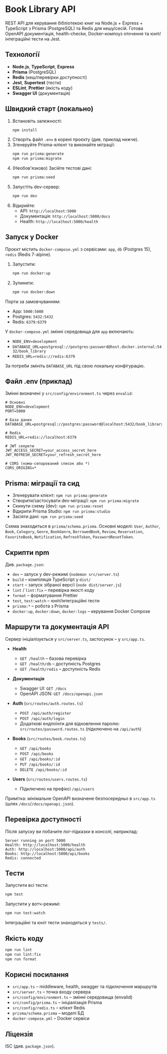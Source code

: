 # Book Library API

REST API для керування бібліотекою книг на Node.js + Express + TypeScript з Prisma (PostgreSQL) та Redis для кешу/сесій. Готова OpenAPI документація, health-checkи, Docker-компоуз оточення та юніт/інтеграційні тести на Jest.

## Технології
- **Node.js**, **TypeScript**, **Express**
- **Prisma** (PostgreSQL)
- **Redis** (кеш/перевірки доступності)
- **Jest**, **Supertest** (тести)
- **ESLint**, **Prettier** (якість коду)
- **Swagger UI** (документація)

## Швидкий старт (локально)
1. Встановіть залежності:
   ```bash
   npm install
   ```
2. Створіть файл `.env` в корені проєкту (див. приклад нижче).
3. Згенеруйте Prisma-клієнт та виконайте міграції:
   ```bash
   npm run prisma:generate
   npm run prisma:migrate
   ```
4. (Необов'язково) Засійте тестові дані:
   ```bash
   npm run prisma:seed
   ```
5. Запустіть dev-сервер:
   ```bash
   npm run dev
   ```
6. Відкрийте:
   - API: `http://localhost:5000`
   - Документація: `http://localhost:5000/docs`
   - Health: `http://localhost:5000/health`

## Запуск у Docker
Проєкт містить `docker-compose.yml` з сервісами: `app`, `db` (Postgres 15), `redis` (Redis 7-alpine).

1. Запустити:
   ```bash
   npm run docker:up
   ```
2. Зупинити:
   ```bash
   npm run docker:down
   ```

Порти за замовчуванням:
- App: `5000:5000`
- Postgres: `5432:5432`
- Redis: `6379:6379`

У `docker-compose.yml` змінні середовища для `app` включають:
- `NODE_ENV=development`
- `DATABASE_URL=postgresql://postgres:password@host.docker.internal:5432/book_library`
- `REDIS_URL=redis://redis:6379`

За потреби змініть `DATABASE_URL` під свою локальну конфігурацію.

## Файл .env (приклад)
Змінні визначені у `src/config/environment.ts` через `envalid`:
```env
# Основні
NODE_ENV=development
PORT=5000

# База даних
DATABASE_URL=postgresql://postgres:password@localhost:5432/book_library

# Redis
REDIS_URL=redis://localhost:6379

# JWT секрети
JWT_ACCESS_SECRET=your_access_secret_here
JWT_REFRESH_SECRET=your_refresh_secret_here

# CORS (кома-сепарований список або *)
CORS_ORIGINS=*
```

## Prisma: міграції та сид
- Згенерувати клієнт: `npm run prisma:generate`
- Створити/застосувати dev-міграції: `npm run prisma:migrate`
- Скинути схему (dev): `npm run prisma:reset`
- Відкрити Prisma Studio: `npm run prisma:studio`
- Засіяти дані: `npm run prisma:seed`

Схема знаходиться в `prisma/schema.prisma`. Основні моделі: `User`, `Author`, `Book`, `Category`, `Genre`, `BookGenre`, `BorrowedBook`, `Review`, `Reservation`, `FavoriteBook`, `Notification`, `RefreshToken`, `PasswordResetToken`.

## Скрипти npm
Див. `package.json`:
- `dev` – запуск у dev-режимі (`nodemon src/server.ts`)
- `build` – компіляція TypeScript у `dist/`
- `start` – запуск зібраної версії (`node dist/server.js`)
- `lint` / `lint:fix` – перевірка якості коду
- `format` – форматування Prettier
- `test`, `test:watch` – юніт/інтеграційні тести
- `prisma:*` – робота з Prisma
- `docker:up`, `docker:down`, `docker:logs` – керування Docker Compose

## Маршрути та документація API
Сервер ініціалізується у `src/server.ts`, застосунок – у `src/app.ts`.

- **Health**
  - `GET /health` – базова перевірка
  - `GET /health/db` – доступність Postgres
  - `GET /health/redis` – доступність Redis

- **Документація**
  - Swagger UI: `GET /docs`
  - OpenAPI JSON: `GET /docs/openapi.json`

- **Auth** (`src/routes/auth.routes.ts`)
  - `POST /api/auth/register`
  - `POST /api/auth/login`
  - Додаткові ендпоїнти для відновлення паролю: `src/routes/password.routes.ts` (підключено на `/api/auth`)

- **Books** (`src/routes/book.routes.ts`)
  - `GET /api/books`
  - `POST /api/books`
  - `GET /api/books/:id`
  - `PUT /api/books/:id`
  - `DELETE /api/books/:id`

- **Users** (`src/routes/users.routes.ts`)
  - Підключено на префіксі `/api/users`

Примітка: мінімальне OpenAPI визначене безпосередньо в `src/app.ts` (шлях `/docs`/`/docs/openapi.json`).

## Перевірка доступності
Після запуску ви побачите лог-підказки в консолі, наприклад:
```
Server running on port 5000
Health: http://localhost:5000/health
Auth: http://localhost:5000/api/auth
Books: http://localhost:5000/api/books
Redis: connected
```

## Тести
Запустити всі тести:
```bash
npm test
```
Запустити у вотч-режимі:
```bash
npm run test:watch
```
Інтеграційні та юніт тести знаходяться у `tests/`.

## Якість коду
```bash
npm run lint
npm run lint:fix
npm run format
```

## Корисні посилання
- `src/app.ts` – middleware, health, swagger та підключення маршрутів
- `src/server.ts` – точка входу сервера
- `src/config/environment.ts` – змінні середовища (envalid)
- `src/config/prisma.ts` – ініціалізація Prisma
- `src/config/redis.ts` – клієнт Redis
- `prisma/schema.prisma` – моделі БД
- `docker-compose.yml` – Docker сервіси

## Ліцензія
ISC (див. `package.json`).

